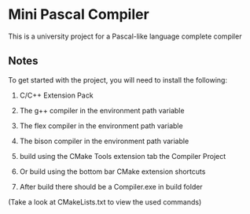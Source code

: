 # Mini Pascal Compiler

This is a university project for a Pascal-like language complete compiler

## Notes

To get started with the project, you will need to install the following:

1.  C/C++ Extension Pack

2.  The g++ compiler in the environment path variable

3.  The flex compiler in the environment path variable

4.  The bison compiler in the environment path variable

5.  build using the CMake Tools extension tab the Compiler Project

6.  Or build using the bottom bar CMake extension shortcuts

7.  After build there should be a Compiler.exe in build folder

(Take a look at CMakeLists.txt to view the used commands)
